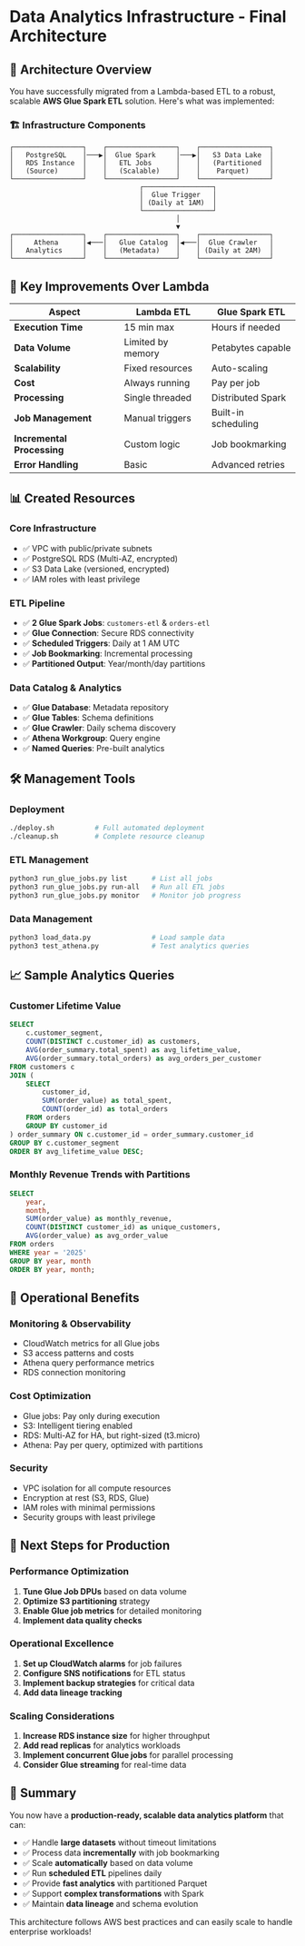 # Data Analytics Infrastructure - Final Architecture

## 🎯 Architecture Overview

You have successfully migrated from a Lambda-based ETL to a robust, scalable **AWS Glue Spark ETL** solution. Here's what was implemented:

### 🏗️ Infrastructure Components

```
┌─────────────────┐    ┌─────────────────┐    ┌─────────────────┐
│   PostgreSQL    │───▶│  Glue Spark     │───▶│   S3 Data Lake  │
│   RDS Instance  │    │   ETL Jobs      │    │   (Partitioned  │
│   (Source)      │    │   (Scalable)    │    │    Parquet)     │
└─────────────────┘    └─────────────────┘    └─────────────────┘
                                ┌─────────────────┐
                                │  Glue Trigger   │
                                │ (Daily at 1AM)  │
                                └─────────────────┘
                                         │
                                         ▼
┌─────────────────┐    ┌─────────────────┐    ┌─────────────────┐
│     Athena      │◀───│   Glue Catalog  │◀───│  Glue Crawler   │
│   Analytics     │    │   (Metadata)    │    │ (Daily at 2AM)  │
└─────────────────┘    └─────────────────┘    └─────────────────┘
```

## 🚀 Key Improvements Over Lambda

| Aspect | Lambda ETL | Glue Spark ETL |
|--------|------------|----------------|
| **Execution Time** | 15 min max | Hours if needed |
| **Data Volume** | Limited by memory | Petabytes capable |
| **Scalability** | Fixed resources | Auto-scaling |
| **Cost** | Always running | Pay per job |
| **Processing** | Single threaded | Distributed Spark |
| **Job Management** | Manual triggers | Built-in scheduling |
| **Incremental Processing** | Custom logic | Job bookmarking |
| **Error Handling** | Basic | Advanced retries |

## 📊 Created Resources

### **Core Infrastructure**
- ✅ VPC with public/private subnets
- ✅ PostgreSQL RDS (Multi-AZ, encrypted)
- ✅ S3 Data Lake (versioned, encrypted)
- ✅ IAM roles with least privilege

### **ETL Pipeline**
- ✅ **2 Glue Spark Jobs**: `customers-etl` & `orders-etl`
- ✅ **Glue Connection**: Secure RDS connectivity
- ✅ **Scheduled Triggers**: Daily at 1 AM UTC
- ✅ **Job Bookmarking**: Incremental processing
- ✅ **Partitioned Output**: Year/month/day partitions

### **Data Catalog & Analytics**
- ✅ **Glue Database**: Metadata repository
- ✅ **Glue Tables**: Schema definitions
- ✅ **Glue Crawler**: Daily schema discovery
- ✅ **Athena Workgroup**: Query engine
- ✅ **Named Queries**: Pre-built analytics

## 🛠️ Management Tools

### **Deployment**
```bash
./deploy.sh          # Full automated deployment
./cleanup.sh         # Complete resource cleanup
```

### **ETL Management**
```bash
python3 run_glue_jobs.py list      # List all jobs
python3 run_glue_jobs.py run-all   # Run all ETL jobs
python3 run_glue_jobs.py monitor   # Monitor job progress
```

### **Data Management**
```bash
python3 load_data.py               # Load sample data
python3 test_athena.py             # Test analytics queries
```

## 📈 Sample Analytics Queries

### Customer Lifetime Value
```sql
SELECT 
    c.customer_segment,
    COUNT(DISTINCT c.customer_id) as customers,
    AVG(order_summary.total_spent) as avg_lifetime_value,
    AVG(order_summary.total_orders) as avg_orders_per_customer
FROM customers c
JOIN (
    SELECT 
        customer_id,
        SUM(order_value) as total_spent,
        COUNT(order_id) as total_orders
    FROM orders
    GROUP BY customer_id
) order_summary ON c.customer_id = order_summary.customer_id
GROUP BY c.customer_segment
ORDER BY avg_lifetime_value DESC;
```

### Monthly Revenue Trends with Partitions
```sql
SELECT 
    year,
    month,
    SUM(order_value) as monthly_revenue,
    COUNT(DISTINCT customer_id) as unique_customers,
    AVG(order_value) as avg_order_value
FROM orders
WHERE year = '2025'
GROUP BY year, month
ORDER BY year, month;
```

## 🔧 Operational Benefits

### **Monitoring & Observability**
- CloudWatch metrics for all Glue jobs
- S3 access patterns and costs
- Athena query performance metrics
- RDS connection monitoring

### **Cost Optimization**
- Glue jobs: Pay only during execution
- S3: Intelligent tiering enabled
- RDS: Multi-AZ for HA, but right-sized (t3.micro)
- Athena: Pay per query, optimized with partitions

### **Security**
- VPC isolation for all compute resources
- Encryption at rest (S3, RDS, Glue)
- IAM roles with minimal permissions
- Security groups with least privilege

## 🎯 Next Steps for Production

### **Performance Optimization**
1. **Tune Glue Job DPUs** based on data volume
2. **Optimize S3 partitioning** strategy
3. **Enable Glue job metrics** for detailed monitoring
4. **Implement data quality checks**

### **Operational Excellence**
1. **Set up CloudWatch alarms** for job failures
2. **Configure SNS notifications** for ETL status
3. **Implement backup strategies** for critical data
4. **Add data lineage tracking**

### **Scaling Considerations**
1. **Increase RDS instance size** for higher throughput
2. **Add read replicas** for analytics workloads
3. **Implement concurrent Glue jobs** for parallel processing
4. **Consider Glue streaming** for real-time data

## 🎉 Summary

You now have a **production-ready, scalable data analytics platform** that can:

- ✅ Handle **large datasets** without timeout limitations
- ✅ Process data **incrementally** with job bookmarking
- ✅ Scale **automatically** based on data volume
- ✅ Run **scheduled ETL** pipelines daily
- ✅ Provide **fast analytics** with partitioned Parquet
- ✅ Support **complex transformations** with Spark
- ✅ Maintain **data lineage** and schema evolution

This architecture follows AWS best practices and can easily scale to handle enterprise workloads!

